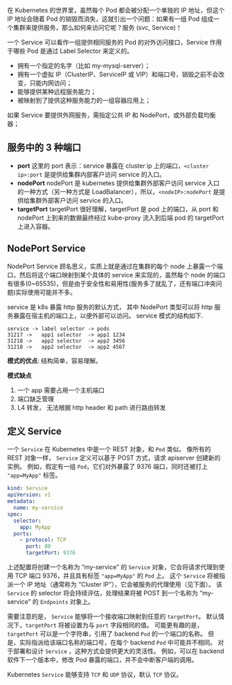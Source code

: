 在 Kubernetes 的世界里，虽然每个 Pod 都会被分配一个单独的 IP 地址，但这个 IP 地址会随着 Pod 的销毁而消失，这就引出一个问题：如果有一组 Pod 组成一个集群来提供服务，那么如何来访问它呢？服务 (svc, Service)！

一个 Service 可以看作一组提供相同服务的 Pod 的对外访问接口，Service 作用于哪些 Pod 是通过 Label Selector 来定义的。

- 拥有一个指定的名字（比如 my-mysql-server）；
- 拥有一个虚拟 IP（ClusterIP、ServiceIP 或 VIP）和端口号，销毁之前不会改变，只能内网访问；
- 能够提供某种远程服务能力；
- 被映射到了提供这种服务能力的一组容器应用上；

如果 Service 要提供外网服务，需指定公共 IP 和 NodePort，或外部负载均衡器；
<a name="842d0a87"></a>
## 服务中的 3 种端口

- **port** 这里的 port 表示：service 暴露在 cluster ip 上的端口，`<cluster ip>:port` 是提供给集群内部客户访问 service 的入口。
- **nodePort** nodePort 是 kubernetes 提供给集群外部客户访问 service 入口的一种方式（另一种方式是 LoadBalancer），所以，`<nodeIP>:nodePort` 是提供给集群外部客户访问 service 的入口。
- **targetPort** targetPort 很好理解，targetPort 是 pod 上的端口，从 port 和 nodePort 上到来的数据最终经过 kube-proxy 流入到后端 pod 的 targetPort 上进入容器。

<a name="e0b6a599"></a>
## NodePort Service

NodePort Service 顾名思义，实质上就是通过在集群的每个 node 上暴露一个端口，然后将这个端口映射到某个具体的 service 来实现的，虽然每个 node 的端口有很多(0~65535)，但是由于安全性和易用性(服务多了就乱了，还有端口冲突问题)实际使用可能并不多。

service 是 k8s 暴露 http 服务的默认方式， 其中 NodePort 类型可以将 http 服务暴露在宿主机的端口上，以便外部可以访问。 service 模式的结构如下.

```
service -> label selector -> pods
31217 ->   app1 selector  -> app1 1234
31218 ->   app2 selector  -> app2 3456
31218 ->   app2 selector  -> app2 4567
```

**模式的优点**: 结构简单，容易理解。

**模式缺点**

1. 一个 app 需要占用一个主机端口
2. 端口缺乏管理
3. L4 转发， 无法根据 http header 和 path 进行路由转发

<a name="0da0237f"></a>
## 定义 Service

一个 `Service` 在 Kubernetes 中是一个 REST 对象，和 `Pod` 类似。 像所有的 REST 对象一样， `Service` 定义可以基于 POST 方式，请求 apiserver 创建新的实例。 例如，假定有一组 `Pod`，它们对外暴露了 9376 端口，同时还被打上 `"app=MyApp"` 标签。

```yaml
kind: Service
apiVersion: v1
metadata:
  name: my-service
spec:
  selector:
    app: MyApp
  ports:
    - protocol: TCP
      port: 80
      targetPort: 9376
```

上述配置将创建一个名称为 “my-service” 的 `Service` 对象，它会将请求代理到使用 TCP 端口 9376，并且具有标签 `"app=MyApp"` 的 `Pod` 上。 这个 `Service` 将被指派一个 IP 地址（通常称为 “Cluster IP”），它会被服务的代理使用（见下面）。 该 `Service` 的 selector 将会持续评估，处理结果将被 POST 到一个名称为 “my-service” 的 `Endpoints` 对象上。

需要注意的是， `Service` 能够将一个接收端口映射到任意的 `targetPort`。 默认情况下，`targetPort` 将被设置为与 `port` 字段相同的值。 可能更有趣的是，`targetPort` 可以是一个字符串，引用了 backend `Pod` 的一个端口的名称。 但是，实际指派给该端口名称的端口号，在每个 backend `Pod` 中可能并不相同。 对于部署和设计 `Service` ，这种方式会提供更大的灵活性。 例如，可以在 backend 软件下一个版本中，修改 Pod 暴露的端口，并不会中断客户端的调用。

Kubernetes `Service` 能够支持 `TCP` 和 `UDP` 协议，默认 `TCP` 协议。
